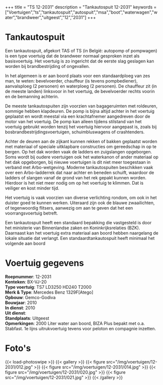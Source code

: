 +++
title = "TS 12-2031"
description = "Tankautospuit 12-2031"
keywords = ["Voertuigen","ts","tankautospuit","autospuit","msa","boot","waterwagen","water","brandweer","uitgeest","12","2031"]
+++

# Tankautospuit

Een tankautospuit, afgekort TAS of TS (in België: autopomp of pompwagen) is een type voertuig dat de brandweer normaal gesproken inzet als basisvoertuig. Het voertuig is zo ingericht dat de eerste slag geslagen kan worden bij brandbestrijding of ongevallen.

In het algemeen is er aan boord plaats voor een standaardploeg van zes man, te weten: bevelvoerder, chauffeur (is tevens pompbediener), aanvalsploeg (2 personen) en waterploeg (2 personen). De chauffeur zit (in de meeste landen) linksvoor in het voertuig, de bevelvoerder rechts voorin en de bemanning achterin.

De meeste tankautospuiten zijn voorzien van bagageruimten met roldeuren, sommige hebben klapdeuren. De pomp is bijna altijd achter in het voertuig geplaatst en wordt meestal via een krachtafnemer aangedreven door de motor van het voertuig. De pomp kan alleen tijdens stilstand van het voertuig gebruikt worden tenzij het voertuig hiervoor aangepast is, zoals bij bosbrandbestrijdingsvoertuigen, schuimbluswagens of crashtenders.

Achter de deuren aan de zijkant kunnen rekken of bakken geplaatst worden met materiaal of speciale uitklapbare constructies om gereedschap in op te bergen. Op het dak worden vaak de ladders en zuigslangen opgeborgen. Soms wordt bij oudere voertuigen ook het waterkanon of ander materiaal op het dak opgeborgen, bij nieuwe voertuigen is dit niet meer toegestaan in verband met Arbo-wetgeving. Moderne tankautospuiten beschikken vaak over een Arbo-ladderrek dat naar achter en beneden schuift, waardoor de ladders of slangen vanaf de grond van het rek gepakt kunnen worden. Hierdoor is het niet meer nodig om op het voertuig te klimmen. Dat is veiliger en kost minder tijd.

Het voertuig is vaak voorzien van diverse verlichting rondom, om ook in het duister goed te kunnen werken. Uiteraard zijn ook de blauwe zwaailichten, of tegenwoordig flitsers, aanwezig om aan te geven dat het een voorrangsvoertuig betreft.

Een tankautospuit heeft een standaard bepakking die vastgesteld is door het ministerie van Binnenlandse zaken en Koninkrijksrelaties (BZK). Daarnaast kan het voertuig extra materiaal aan boord hebben naargelang de lokale situatie dat verlangt. Een standaardtankautospuit heeft minimaal het volgende aan boord

# Voertuig gegevens

**Roepnummer**: 12-2031  
**Kenteken**: BX-VJ-20  
**Type voertuig**: TS7 LD3250 HD240 T2000  
**Merk & Type**: Mercedes Benz 1329F[Atego]  
**Opbouw**: Gemco-Godiva  
**Bouwjaar**: 2010  
**In dienst**: 2010  
**Uit dienst**:  
**Standplaats**: Uitgeest  
**Opmerkingen**: 2000 Liter water aan boord, BIZA Plus bepakt met o.a. Stabfast. 1e lijns uitrukvoertuig tevens voor peloton en compagnie inzetten.  

# Foto's
{{< load-photoswipe >}}
{{< gallery >}}
  {{< figure src="/img/voertuigen/12-2031/012.jpg" >}}
  {{< figure src="/img/voertuigen/12-2031/014.jpg" >}}
  {{< figure src="/img/voertuigen/12-2031/020.jpg" >}}
  {{< figure src="/img/voertuigen/12-2031/021.jpg" >}}
{{< /gallery >}}
